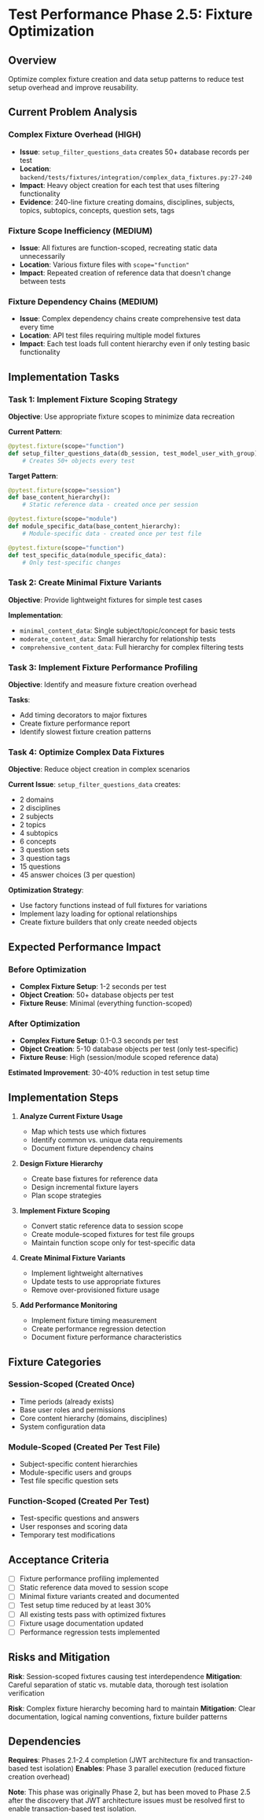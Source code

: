 # Test Performance Phase 2.5: Fixture Optimization

## Overview
Optimize complex fixture creation and data setup patterns to reduce test setup overhead and improve reusability.

## Current Problem Analysis

### Complex Fixture Overhead (HIGH)
- **Issue**: `setup_filter_questions_data` creates 50+ database records per test
- **Location**: `backend/tests/fixtures/integration/complex_data_fixtures.py:27-240`
- **Impact**: Heavy object creation for each test that uses filtering functionality
- **Evidence**: 240-line fixture creating domains, disciplines, subjects, topics, subtopics, concepts, question sets, tags

### Fixture Scope Inefficiency (MEDIUM)
- **Issue**: All fixtures are function-scoped, recreating static data unnecessarily
- **Location**: Various fixture files with `scope="function"`
- **Impact**: Repeated creation of reference data that doesn't change between tests

### Fixture Dependency Chains (MEDIUM)
- **Issue**: Complex dependency chains create comprehensive test data every time
- **Location**: API test files requiring multiple model fixtures
- **Impact**: Each test loads full content hierarchy even if only testing basic functionality

## Implementation Tasks

### Task 1: Implement Fixture Scoping Strategy
**Objective**: Use appropriate fixture scopes to minimize data recreation

**Current Pattern**:
```python
@pytest.fixture(scope="function")
def setup_filter_questions_data(db_session, test_model_user_with_group):
    # Creates 50+ objects every test
```

**Target Pattern**:
```python
@pytest.fixture(scope="session")
def base_content_hierarchy():
    # Static reference data - created once per session

@pytest.fixture(scope="module") 
def module_specific_data(base_content_hierarchy):
    # Module-specific data - created once per test file

@pytest.fixture(scope="function")
def test_specific_data(module_specific_data):
    # Only test-specific changes
```

### Task 2: Create Minimal Fixture Variants
**Objective**: Provide lightweight fixtures for simple test cases

**Implementation**:
- `minimal_content_data`: Single subject/topic/concept for basic tests
- `moderate_content_data`: Small hierarchy for relationship tests
- `comprehensive_content_data`: Full hierarchy for complex filtering tests

### Task 3: Implement Fixture Performance Profiling
**Objective**: Identify and measure fixture creation overhead

**Tasks**:
- Add timing decorators to major fixtures
- Create fixture performance report
- Identify slowest fixture creation patterns

### Task 4: Optimize Complex Data Fixtures
**Objective**: Reduce object creation in complex scenarios

**Current Issue**: `setup_filter_questions_data` creates:
- 2 domains
- 2 disciplines  
- 2 subjects
- 2 topics
- 4 subtopics
- 6 concepts
- 3 question sets
- 3 question tags
- 15 questions
- 45 answer choices (3 per question)

**Optimization Strategy**:
- Use factory functions instead of full fixtures for variations
- Implement lazy loading for optional relationships
- Create fixture builders that only create needed objects

## Expected Performance Impact

### Before Optimization
- **Complex Fixture Setup**: 1-2 seconds per test
- **Object Creation**: 50+ database objects per test
- **Fixture Reuse**: Minimal (everything function-scoped)

### After Optimization
- **Complex Fixture Setup**: 0.1-0.3 seconds per test
- **Object Creation**: 5-10 database objects per test (only test-specific)
- **Fixture Reuse**: High (session/module scoped reference data)

**Estimated Improvement**: 30-40% reduction in test setup time

## Implementation Steps

1. **Analyze Current Fixture Usage**
   - Map which tests use which fixtures
   - Identify common vs. unique data requirements
   - Document fixture dependency chains

2. **Design Fixture Hierarchy**
   - Create base fixtures for reference data
   - Design incremental fixture layers
   - Plan scope strategies

3. **Implement Fixture Scoping**
   - Convert static reference data to session scope
   - Create module-scoped fixtures for test file groups
   - Maintain function scope only for test-specific data

4. **Create Minimal Fixture Variants**
   - Implement lightweight alternatives
   - Update tests to use appropriate fixtures
   - Remove over-provisioned fixture usage

5. **Add Performance Monitoring**
   - Implement fixture timing measurement
   - Create performance regression detection
   - Document fixture performance characteristics

## Fixture Categories

### Session-Scoped (Created Once)
- Time periods (already exists)
- Base user roles and permissions
- Core content hierarchy (domains, disciplines)
- System configuration data

### Module-Scoped (Created Per Test File)
- Subject-specific content hierarchies
- Module-specific users and groups
- Test file specific question sets

### Function-Scoped (Created Per Test)
- Test-specific questions and answers
- User responses and scoring data
- Temporary test modifications

## Acceptance Criteria

- [ ] Fixture performance profiling implemented
- [ ] Static reference data moved to session scope
- [ ] Minimal fixture variants created and documented
- [ ] Test setup time reduced by at least 30%
- [ ] All existing tests pass with optimized fixtures
- [ ] Fixture usage documentation updated
- [ ] Performance regression tests implemented

## Risks and Mitigation

**Risk**: Session-scoped fixtures causing test interdependence
**Mitigation**: Careful separation of static vs. mutable data, thorough test isolation verification

**Risk**: Complex fixture hierarchy becoming hard to maintain
**Mitigation**: Clear documentation, logical naming conventions, fixture builder patterns

## Dependencies

**Requires**: Phases 2.1-2.4 completion (JWT architecture fix and transaction-based test isolation)
**Enables**: Phase 3 parallel execution (reduced fixture creation overhead)

**Note**: This phase was originally Phase 2, but has been moved to Phase 2.5 after the discovery that JWT architecture issues must be resolved first to enable transaction-based test isolation.